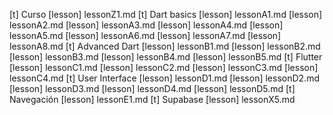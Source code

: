 [t] Curso
[lesson] lessonZ1.md
[t] Dart basics
[lesson] lessonA1.md
[lesson] lessonA2.md
[lesson] lessonA3.md
[lesson] lessonA4.md
[lesson] lessonA5.md
[lesson] lessonA6.md
[lesson] lessonA7.md
[lesson] lessonA8.md
[t] Advanced Dart
[lesson] lessonB1.md
[lesson] lessonB2.md
[lesson] lessonB3.md
[lesson] lessonB4.md
[lesson] lessonB5.md
[t] Flutter 
[lesson] lessonC1.md
[lesson] lessonC2.md
[lesson] lessonC3.md
[lesson] lessonC4.md
[t] User Interface
[lesson] lessonD1.md
[lesson] lessonD2.md
[lesson] lessonD3.md
[lesson] lessonD4.md
[lesson] lessonD5.md
[t] Navegación
[lesson] lessonE1.md
[t] Supabase
[lesson] lessonX5.md